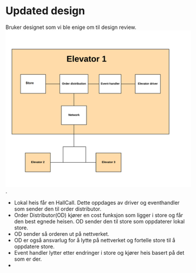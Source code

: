 # Updated design

Bruker designet som vi ble enige om til design review. ![design](./dr.png).

* Lokal heis får en HallCall. Dette oppdages av driver og eventhandler som sender den til order distributor.
* Order Distributor(OD) kjører en cost funksjon som ligger i store og får den best egnede heisen. OD sender den til store som oppdaterer lokal store.
* OD sender så orderen ut på nettverket. 
* OD er også ansvarlug for å lytte på nettverket og fortelle store til å oppdatere store. 
* Event handler lytter etter endringer i store og kjører heis basert på det som er der. 
* 
